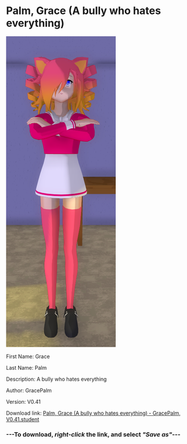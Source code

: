 # Palm, Grace (A bully who hates everything)

<img src = "https://raw.githubusercontent.com/Arbiter1223/Daigaku-Gurashi-Custom-Students/master/Students/Files/Palm%2C%20Grace%20(A%20bully%20who%20hates%20everything).png">

First Name: Grace

Last Name: Palm

Description: A bully who hates everything

Author: GracePalm

Version: V0.41

Download link: <a href="https://raw.githubusercontent.com/Arbiter1223/Daigaku-Gurashi-Custom-Students/master/Students/Files/Palm%2C%20Grace%20(A%20bully%20who%20hates%20everything)%20-%20GracePalm%2C%20V0.41.student">Palm, Grace (A bully who hates everything) - GracePalm, V0.41.student</a>

### ---**To download, _right-click_ the link, and select _"Save as"_**---
